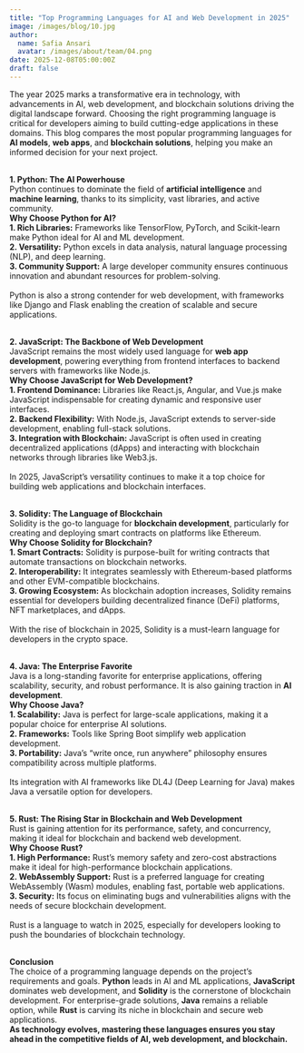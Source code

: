 ```yaml
---
title: "Top Programming Languages for AI and Web Development in 2025"
image: /images/blog/10.jpg
author:
  name: Safia Ansari
  avatar: /images/about/team/04.png
date: 2025-12-08T05:00:00Z
draft: false
---
```



The year 2025 marks a transformative era in technology, with advancements in AI, web development, and blockchain solutions driving the digital landscape forward. Choosing the right programming language is critical for developers aiming to build cutting-edge applications in these domains. This blog compares the most popular programming languages for <b>AI models</b>, <b>web apps</b>, and <b>blockchain solutions</b>, helping you make an informed decision for your next project.
<br/><br/>

<b>1. Python: The AI Powerhouse</b>
<br/>
Python continues to dominate the field of <b>artificial intelligence</b> and <b>machine learning</b>, thanks to its simplicity, vast libraries, and active community.
<br/>
<b>Why Choose Python for AI?</b>
<br/>
<b>1. Rich Libraries:</b> Frameworks like TensorFlow, PyTorch, and Scikit-learn make Python ideal for AI and ML development.  
<b>2. Versatility:</b> Python excels in data analysis, natural language processing (NLP), and deep learning.  
<b>3. Community Support:</b> A large developer community ensures continuous innovation and abundant resources for problem-solving.  
<br/>
Python is also a strong contender for web development, with frameworks like Django and Flask enabling the creation of scalable and secure applications.
<br/><br/>

<b>2. JavaScript: The Backbone of Web Development</b>
<br/>
JavaScript remains the most widely used language for <b>web app development</b>, powering everything from frontend interfaces to backend servers with frameworks like Node.js.
<br/>
<b>Why Choose JavaScript for Web Development?</b>
<br/>
<b>1. Frontend Dominance:</b> Libraries like React.js, Angular, and Vue.js make JavaScript indispensable for creating dynamic and responsive user interfaces.  
<b>2. Backend Flexibility:</b> With Node.js, JavaScript extends to server-side development, enabling full-stack solutions.  
<b>3. Integration with Blockchain:</b> JavaScript is often used in creating decentralized applications (dApps) and interacting with blockchain networks through libraries like Web3.js.  
<br/>
In 2025, JavaScript’s versatility continues to make it a top choice for building web applications and blockchain interfaces.
<br/><br/>

<b>3. Solidity: The Language of Blockchain</b>
<br/>
Solidity is the go-to language for <b>blockchain development</b>, particularly for creating and deploying smart contracts on platforms like Ethereum.
<br/>
<b>Why Choose Solidity for Blockchain?</b>
<br/>
<b>1. Smart Contracts:</b> Solidity is purpose-built for writing contracts that automate transactions on blockchain networks.  
<b>2. Interoperability:</b> It integrates seamlessly with Ethereum-based platforms and other EVM-compatible blockchains.  
<b>3. Growing Ecosystem:</b> As blockchain adoption increases, Solidity remains essential for developers building decentralized finance (DeFi) platforms, NFT marketplaces, and dApps.  
<br/>
With the rise of blockchain in 2025, Solidity is a must-learn language for developers in the crypto space.
<br/><br/>

<b>4. Java: The Enterprise Favorite</b>
<br/>
Java is a long-standing favorite for enterprise applications, offering scalability, security, and robust performance. It is also gaining traction in <b>AI development</b>.
<br/>
<b>Why Choose Java?</b>
<br/>
<b>1. Scalability:</b> Java is perfect for large-scale applications, making it a popular choice for enterprise AI solutions.  
<b>2. Frameworks:</b> Tools like Spring Boot simplify web application development.  
<b>3. Portability:</b> Java’s “write once, run anywhere” philosophy ensures compatibility across multiple platforms.  
<br/>
Its integration with AI frameworks like DL4J (Deep Learning for Java) makes Java a versatile option for developers.
<br/><br/>

<b>5. Rust: The Rising Star in Blockchain and Web Development</b>
<br/>
Rust is gaining attention for its performance, safety, and concurrency, making it ideal for blockchain and backend web development.
<br/>
<b>Why Choose Rust?</b>
<br/>
<b>1. High Performance:</b> Rust’s memory safety and zero-cost abstractions make it ideal for high-performance blockchain applications.  
<b>2. WebAssembly Support:</b> Rust is a preferred language for creating WebAssembly (Wasm) modules, enabling fast, portable web applications.  
<b>3. Security:</b> Its focus on eliminating bugs and vulnerabilities aligns with the needs of secure blockchain development.  
<br/>
Rust is a language to watch in 2025, especially for developers looking to push the boundaries of blockchain technology.
<br/><br/>

<b>Conclusion</b>
<br/>
The choice of a programming language depends on the project’s requirements and goals. <b>Python</b> leads in AI and ML applications, <b>JavaScript</b> dominates web development, and <b>Solidity</b> is the cornerstone of blockchain development. For enterprise-grade solutions, <b>Java</b> remains a reliable option, while <b>Rust</b> is carving its niche in blockchain and secure web applications.
<br/>
<b>As technology evolves, mastering these languages ensures you stay ahead in the competitive fields of AI, web development, and blockchain.</b>
